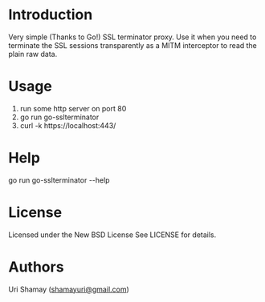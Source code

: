 Introduction
================

Very simple (Thanks to Go!) SSL terminator proxy.
Use it when you need to terminate the SSL sessions transparently as a MITM interceptor to read the plain raw data.


Usage
================

1. run some http server on port 80
2. go run go-sslterminator
3. curl -k https://localhost:443/


Help
================

go run go-sslterminator --help


License
================

Licensed under the New BSD License See LICENSE for details.


Authors
================

Uri Shamay (shamayuri@gmail.com)
